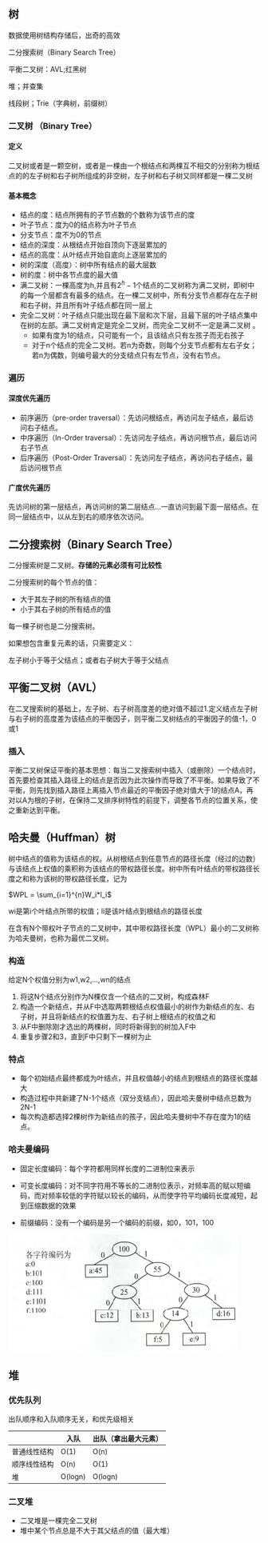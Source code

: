 ## 树

数据使用树结构存储后，出奇的高效

二分搜索树（Binary Search Tree）

平衡二叉树：AVL;红黑树

堆；并查集

线段树；Trie（字典树，前缀树）

### 二叉树 （Binary Tree）

#### 定义

二叉树或者是一颗空树，或者是一棵由一个根结点和两棵互不相交的分别称为根结点的的左子树和右子树所组成的非空树，左子树和右子树又同样都是一棵二叉树

#### 基本概念

* 结点的度：结点所拥有的子节点数的个数称为该节点的度
* 叶子节点：度为0的结点称为叶子节点
* 分支节点：度不为0的节点
* 结点的深度：从根结点开始自顶向下逐层累加的
* 结点的高度：从叶结点开始自底向上逐层累加的
* 树的深度（高度）：树中所有结点的最大层数
* 树的度：树中各节点度的最大值
* 满二叉树：一棵高度为h,并且有$2^h-1$个结点的二叉树称为满二叉树，即树中的每一个层都含有最多的结点。在一棵二叉树中，所有分支节点都存在左子树和右子树，并且所有叶子结点都在同一层上
* 完全二叉树：叶子结点只能出现在最下层和次下层，且最下层的叶子结点集中在树的左部。满二叉树肯定是完全二叉树，而完全二叉树不一定是满二叉树 。
  * 如果有度为1的结点，只可能有一个，且该结点只有左孩子而无右孩子
  * 对于n个结点的完全二叉树。若n为奇数，则每个分支节点都有左右子女；若n为偶数，则编号最大的分支结点只有左节点，没有右节点。

### 遍历

#### 深度优先遍历

* 前序遍历（pre-order traversal）：先访问根结点，再访问左子结点，最后访问右子结点。
* 中序遍历（In-Order traversal）：先访问左子结点，再访问根节点，最后访问右子节点
* 后序遍历（Post-Order Traversal）：先访问左子结点，再访问右子结点，最后访问根节点

#### 广度优先遍历

先访问树的第一层结点，再访问树的第二层结点...一直访问到最下面一层结点。在同一层结点中，以从左到右的顺序依次访问。

## 二分搜索树（Binary Search Tree）

二分搜索树是二叉树。**存储的元素必须有可比较性**

二分搜索树的每个节点的值：

* 大于其左子树的所有结点的值
* 小于其右子树的所有结点的值

每一棵子树也是二分搜索树。

如果想包含重复元素的话，只需要定义：

左子树小于等于父结点；或者右子树大于等于父结点

## 平衡二叉树（AVL）

在二叉搜索树的基础上，左子树、右子树高度差的绝对值不超过1.定义结点左子树与右子树的高度差为该结点的平衡因子，则平衡二叉树结点的平衡因子的值-1，0或1

### 插入

平衡二叉树保证平衡的基本思想：每当二叉搜索树中插入（或删除）一个结点时，首先要检查其插入路径上的结点是否因为此次操作而导致了不平衡。如果导致了不平衡，则先找到插入路径上离插入节点最近的平衡因子绝对值大于1的结点A，再对以A为根的子树，在保持二叉排序树特性的前提下，调整各节点的位置关系，使之重新达到平衡。

## 哈夫曼（Huffman）树

树中结点的值称为该结点的权。从树根结点到任意节点的路径长度（经过的边数）与该结点上权值的乘积称为该结点的带权路径长度。树中所有叶结点的带权路径长度之和称为该树的带权路径长度，记为

$WPL = \sum_{i=1}^{n}W_i*l_i$

wi是第i个叶结点所带的权值；li是该叶结点到根结点的路径长度

在含有N个带权叶子节点的二叉树中，其中带权路径长度（WPL）最小的二叉树称为哈夫曼树，也称为最优二叉树。

### 构造

给定N个权值分别为w1,w2,...,wn的结点

1. 将这N个结点分别作为N棵仅含一个结点的二叉树，构成森林F
2. 构造一个新结点，并从F中选取两颗根结点权值最小的树作为新结点的左、右子树，并且将新结点的权值置为左、右子树上根结点的权值之和
3. 从F中删除刚才选出的两棵树，同时将新得到的树加入F中
4. 重复步骤2和3，直到F中只剩下一棵树为止

### 特点

* 每个初始结点最终都成为叶结点，并且权值越小的结点到根结点的路径长度越大
* 构造过程中共新建了N-1个结点（双分支结点），因此哈夫曼树中结点总数为2N-1
* 每次构造都选择2棵树作为新结点的孩子，因此哈夫曼树中不存在度为1的结点。

### 哈夫曼编码

* 固定长度编码：每个字符都用同样长度的二进制位来表示

* 可变长度编码：对不同字符用不等长的二进制位表示，对频率高的赋以短编码，而对频率较低的字符赋以较长的编码，从而使字符平均编码长度减短，起到压缩数据的效果
* 前缀编码：没有一个编码是另一个编码的前缀，如0，101，100

![](../img/huffleman.png)

## 堆

### 优先队列

出队顺序和入队顺序无关，和优先级相关

|              | 入队    | 出队（拿出最大元素） |
| ------------ | ------- | -------------------- |
| 普通线性结构 | O(1)    | O(n)                 |
| 顺序线性结构 | O(n)    | O(1)                 |
| 堆           | O(logn) | O(logn)              |

### 二叉堆

* 二叉堆是一棵完全二叉树
* 堆中某个节点总是不大于其父结点的值（最大堆）